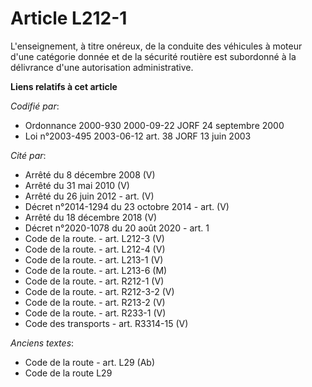 # Article L212-1

L'enseignement, à titre onéreux, de la conduite des véhicules à moteur d'une catégorie donnée et de la sécurité routière est
subordonné à la délivrance d'une autorisation administrative.

**Liens relatifs à cet article**

_Codifié par_:

  - Ordonnance 2000-930 2000-09-22 JORF 24 septembre 2000
  - Loi n°2003-495 2003-06-12 art. 38 JORF 13 juin 2003

_Cité par_:

  - Arrêté du 8 décembre 2008 (V)
  - Arrêté du 31 mai 2010 (V)
  - Arrêté du 26 juin 2012 - art. (V)
  - Décret n°2014-1294 du 23 octobre 2014 - art. (V)
  - Arrêté du 18 décembre 2018 (V)
  - Décret n°2020-1078 du 20 août 2020 - art. 1
  - Code de la route. - art. L212-3 (V)
  - Code de la route. - art. L212-4 (V)
  - Code de la route. - art. L213-1 (V)
  - Code de la route. - art. L213-6 (M)
  - Code de la route. - art. R212-1 (V)
  - Code de la route. - art. R212-3-2 (V)
  - Code de la route. - art. R213-2 (V)
  - Code de la route. - art. R233-1 (V)
  - Code des transports - art. R3314-15 (V)

_Anciens textes_:

  - Code de la route - art. L29 (Ab)
  - Code de la route L29
